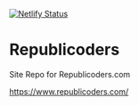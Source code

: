 [![Netlify Status](https://api.netlify.com/api/v1/badges/245cf1cb-25b0-46e6-93cb-849dae7e0db7/deploy-status)](https://app.netlify.com/sites/republicoders/deploys)

# Republicoders
Site Repo for Republicoders.com

https://www.republicoders.com/

